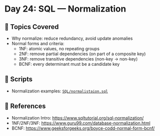 # Day 24: SQL — Normalization

## 📘 Topics Covered

- Why normalize: reduce redundancy, avoid update anomalies
- Normal forms and criteria:
  - 1NF: atomic values, no repeating groups
  - 2NF: remove partial dependencies (on part of a composite key)
  - 3NF: remove transitive dependencies (non-key → non-key)
  - BCNF: every determinant must be a candidate key

## 📄 Scripts

- Normalization examples: [`SQL/normalistaion.sql`](./SQL/normalistaion.sql)

## 🔗 References
- Normalization Intro: https://www.sqltutorial.org/sql-normalization/
- 1NF/2NF/3NF: https://www.guru99.com/database-normalization.html
- BCNF: https://www.geeksforgeeks.org/boyce-codd-normal-form-bcnf/